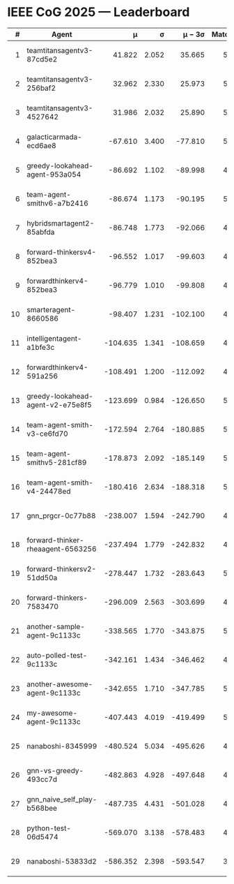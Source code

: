 # IEEE CoG 2025 — Leaderboard

| # | Agent | μ | σ | μ − 3σ | Matches | Updated |
|---:|---|---:|---:|---:|---:|---|
| 1 | teamtitansagentv3-87cd5e2 | 41.822 | 2.052 | 35.665 | 5252 | 2025-08-19 03:35 |
| 2 | teamtitansagentv3-256baf2 | 32.962 | 2.330 | 25.973 | 5412 | 2025-08-19 03:35 |
| 3 | teamtitansagentv3-4527642 | 31.986 | 2.032 | 25.890 | 5160 | 2025-08-19 03:35 |
| 4 | galacticarmada-ecd6ae8 | -67.610 | 3.400 | -77.810 | 5020 | 2025-08-19 03:35 |
| 5 | greedy-lookahead-agent-953a054 | -86.692 | 1.102 | -89.998 | 4788 | 2025-08-19 03:35 |
| 6 | team-agent-smithv6-a7b2416 | -86.674 | 1.173 | -90.195 | 5200 | 2025-08-19 03:35 |
| 7 | hybridsmartagent2-85abfda | -86.748 | 1.773 | -92.066 | 4924 | 2025-08-19 03:35 |
| 8 | forward-thinkersv4-852bea3 | -96.552 | 1.017 | -99.603 | 4320 | 2025-08-19 03:35 |
| 9 | forwardthinkerv4-852bea3 | -96.779 | 1.010 | -99.808 | 4092 | 2025-08-19 03:35 |
| 10 | smarteragent-8660586 | -98.407 | 1.231 | -102.100 | 4358 | 2025-08-19 03:35 |
| 11 | intelligentagent-a1bfe3c | -104.635 | 1.341 | -108.659 | 4106 | 2025-08-19 03:35 |
| 12 | forwardthinkerv4-591a256 | -108.491 | 1.200 | -112.092 | 4552 | 2025-08-19 03:35 |
| 13 | greedy-lookahead-agent-v2-e75e8f5 | -123.699 | 0.984 | -126.650 | 5168 | 2025-08-19 03:35 |
| 14 | team-agent-smith-v3-ce6fd70 | -172.594 | 2.764 | -180.885 | 5686 | 2025-08-19 03:35 |
| 15 | team-agent-smithv5-281cf89 | -178.873 | 2.092 | -185.149 | 5200 | 2025-08-19 03:35 |
| 16 | team-agent-smith-v4-24478ed | -180.416 | 2.634 | -188.318 | 5386 | 2025-08-19 03:35 |
| 17 | gnn_prgcr-0c77b88 | -238.007 | 1.594 | -242.790 | 4830 | 2025-08-19 03:35 |
| 18 | forward-thinker-rheaagent-6563256 | -237.494 | 1.779 | -242.832 | 4686 | 2025-08-19 03:35 |
| 19 | forward-thinkersv2-51dd50a | -278.447 | 1.732 | -283.643 | 5226 | 2025-08-19 03:35 |
| 20 | forward-thinkers-7583470 | -296.009 | 2.563 | -303.699 | 4600 | 2025-08-19 03:35 |
| 21 | another-sample-agent-9c1133c | -338.565 | 1.770 | -343.875 | 5180 | 2025-08-19 03:35 |
| 22 | auto-polled-test-9c1133c | -342.161 | 1.434 | -346.462 | 4620 | 2025-08-19 03:35 |
| 23 | another-awesome-agent-9c1133c | -342.655 | 1.710 | -347.785 | 5580 | 2025-08-19 03:35 |
| 24 | my-awesome-agent-9c1133c | -407.443 | 4.019 | -419.499 | 5360 | 2025-08-19 03:35 |
| 25 | nanaboshi-8345999 | -480.524 | 5.034 | -495.626 | 4300 | 2025-08-19 03:35 |
| 26 | gnn-vs-greedy-493cc7d | -482.863 | 4.928 | -497.648 | 4200 | 2025-08-19 03:35 |
| 27 | gnn_naive_self_play-b568bee | -487.735 | 4.431 | -501.028 | 4280 | 2025-08-19 03:35 |
| 28 | python-test-06d5474 | -569.070 | 3.138 | -578.483 | 4280 | 2025-08-19 03:35 |
| 29 | nanaboshi-53833d2 | -586.352 | 2.398 | -593.547 | 3870 | 2025-08-19 03:35 |

